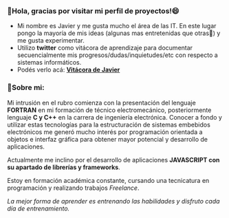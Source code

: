 ### 👋Hola, gracias por visitar mi perfil de proyectos!😄

- Mi nombre es Javier y me gusta mucho el área de las IT. En este lugar pongo la mayoría de mis ideas (algunas mas entretenidas que otras🤔) y me gusta experimentar.
- Utilizo <b>twitter</b> como vitácora de aprendizaje para documentar secuencialmente mis progresos/dudas/inquietudes/etc con respecto a sistemas informáticos.
- Podés verlo acá: <a href="https://twitter.com/juniorhuebra"><b>Vitácora de Javier</b></a>
### 🌱Sobre mi:
Mi intrusión en el rubro comienza con la presentación del lenguaje <b>FORTRAN</b> en mi formación de técnico electromecánico, posteriormente lenguaje <b>C y C++</b> en la carrera de ingeniería electrónica. Conocer a fondo y utilizar estas tecnologías para la estructuración de sistemas embebidos electrónicos me generó mucho interés por programación orientada a objetos e interfaz gráfica para obtener mayor potencial y desarrollo de aplicaciones.

Actualmente me inclino por el desarrollo de aplicaciones <b>JAVASCRIPT con su apartado de librerías y frameworks</b>.

Estoy en formación académica constante, cursando una tecnicatura en programación y realizando trabajos <i>Freelance</i>.

<i>La mejor forma de aprender es entrenando las habilidades y disfruto cada día de entrenamiento.</i>

<!--
**javierhuebra/javierhuebra** is a ✨ _special_ ✨ repository because its `README.md` (this file) appears on your GitHub profile.

Here are some ideas to get you started:

- 🔭 I’m currently working on ...
- 🌱 I’m currently learning ...
- 👯 I’m looking to collaborate on ...
- 🤔 I’m looking for help with ...
- 💬 Ask me about ...
- 📫 How to reach me: ...
- 😄 Pronouns: ...
- ⚡ Fun fact: ...
-->

